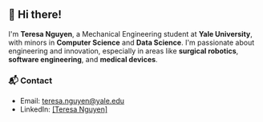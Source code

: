 ## 👋 Hi there!

I'm **Teresa Nguyen**, a Mechanical Engineering student at **Yale University**, with minors in **Computer Science** and **Data Science**. I'm passionate about engineering and innovation, especially in areas like **surgical robotics**, **software engineering**, and **medical devices**.

### 📬 Contact
- Email: [teresa.nguyen@yale.edu](mailto:teresa.nguyen@yale.edu)  
- LinkedIn: [[Teresa Nguyen]](https://www.linkedin.com/in/teresaanguyenn/)
